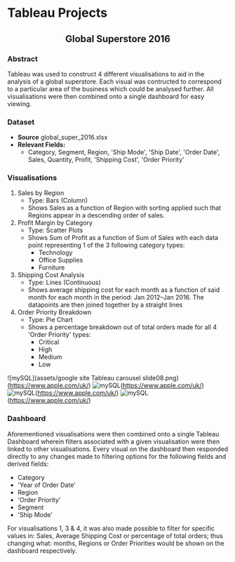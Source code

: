# Tableau Projects



<h2><p align="center">Global Superstore 2016</p></h2>




### Abstract
Tableau was used to construct 4 different visualisations to aid in the analysis of a global superstore. Each visual was contructed to correspond to a particular area of the business which could be analysed further. All visualisations were then combined onto a single dashboard for easy viewing.

### Dataset
- **Source** global_super_2016.xlsx
- **Relevant Fields:**
    - Category, Segment, Region, 'Ship Mode', 'Ship Date', 'Order Date', Sales, Quantity, Profit, 'Shipping Cost', 'Order Priority'
 
### Visualisations
1. Sales by Region
    - Type: Bars (Column)
    - Shows Sales as a function of Region with sorting applied such that Regions appear in a descending order of sales.
2. Profit Margin by Category
    - Type: Scatter Plots
    - Shows Sum of Profit as a function of Sum of Sales with each data point representing 1 of the 3 following category types:
      - Technology
      - Office Supplies
      - Furniture
3. Shipping Cost Analysis
    - Type: Lines (Continuous)
    - Shows average shipping cost for each month as a function of said month for each month in the period: Jan 2012–Jan 2016. The datapoints are then joined together by a straight lines
4. Order Priority Breakdown
    - Type: Pie Chart
    - Shows a percentage breakdown out of total orders made for all 4 'Order Priority' types:
      - Critical
      - High
      - Medium
      - Low

![mySQL](assets/google site Tableau carousel slide08.png)(https://www.apple.com/uk/)
![mySQL](assets/macos[grey].png)(https://www.apple.com/uk/)
![mySQL](assets/macos[grey].png)(https://www.apple.com/uk/)
![mySQL](assets/macos[grey].png)(https://www.apple.com/uk/)
     
### Dashboard
Aforementioned visualisations were then combined onto a single Tableau Dashboard wherein filters associated with a given visualisation were then linked to other visualisations. Every visual on the dashboard then responded directly to any changes made to filtering options for the following fields and derived fields:
  - Category
  - 'Year of Order Date'
  - Region
  - 'Order Priority'
  - Segment
  - 'Ship Mode'

For visualisations 1, 3 & 4, it was also made possible to filter for specific values in: Sales, Average Shipping Cost or percentage of total orders; thus changing what: months, Regions or Order Priorities would be shown on the dashboard respectively.
